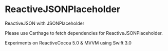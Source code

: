 # ReactiveJSONPlaceholder
ReactiveJSON with JSONPlaceholder

Please use Carthage to fetch dependencies for ReactiveJSONPlaceholder.

Experiments on ReactiveCocoa 5.0 & MVVM using Swift 3.0
